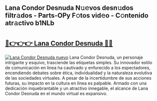 ## Lana Condor Desnuda N𝚞𝚎vos desn𝚞dos filtr𝚊dos - Parts-OPy F𝚘tos vid𝚎o - C𝚘ntenido atr𝚊ctivo b1NLb

# <h2><a href="http://mb2u98j.tromn.icu/?c=Lana+Condor+Desnuda">🔗👉👉👉 Lana Condor Desnuda 🔗🔗</a></h2>

[![Lana Condor Desnuda nuevo](https://i.imgur.com/pEAQMta.gif)](http://mb2u98j.tromn.icu/?c=Lana+Condor+Desnuda)
Lana Condor Desnuda, un personaje intrigante y esquivo, trasciende las etiquetas simples. Su innovador estilo de comunicación en línea ha cautivado y enfurecido a los espectadores, encendiendo debates sobre ética, individualidad y la naturaleza evolutiva de las sociedades virtuales. A pesar de la incertidumbre de sus acciones futuras, su impacto en la cultura en línea es palpable. Armado con una dedicación inquebrantable y un atractivo innegable, el alcance de Lana Condor Desnuda en el mundo virtual es expansivo.
